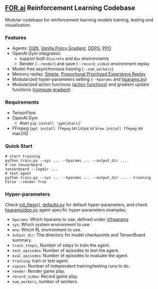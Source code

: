 ## [FOR.ai](https://for.ai) Reinforcement Learning Codebase
Modular codebase for reinforcement learning models training, testing and visualization.

### Features
- Agents: [DQN](rl/agents/algos/dqn.py), [Vanilla Policy Gradient](rl/agents/algos/vanilla_pg.py), [DDPG](rl/agents/algos/ddpg.py), [PPO](rl/agents/algos/ppo.py)
- OpenAI Gym integration
  - support both `Discrete` and `Box` environments
  - Render (`--render`) and save (`--record_video`) environment replay
- Model-free asynchronous training  (`--num_workers`)
- Memory replay: [Simple](rl/memory/memory.py), [Proportional Prioritized Experience Replay](rl/memory/prioritized.py)
- Modularized hyper-parameters setting (`--hparams` and [hparams.py](rl/hparams/defaults.py))
- Modularized action functions ([action functions](rl/agents/algos/action_function/basic.py)) and gradient update functions ([compute gradient](rl/agents/algos/compute_gradient/basic.py))
### Requirements
- TensorFlow
- OpenAI Gym
    - Atari `pip install 'gym[atari]'`
- FFmpeg (`apt install ffmpeg` on Linux or `brew install ffmpeg` on macOS)

### Quick Start
```
# start training
python train.py --sys ... --hparams ... --output_dir ...
# run tensorboard
tensorboard --logdir ...
# test agnet
python train.py --sys ... --hparams ... --output_dir ... --training False --render True
```

### Hyper-parameters
Check [init_flags()](https://github.com/for-ai/rl/blob/master/train.py#L17), [defaults.py](rl/hparams/defaults.py) for default hyper-parameters, and check [hparams/dqn.py](rl/hparams/dqn.py) agent specific hyper-parameters examples.
- `hparams`: Which hparams to use, defined under [rl/hparams](rl/hparams)
- `sys`: Which system environment to use.
- `env`: Which RL environment to use.
- `output_dir`: The directory for model checkpoints and TensorBoard summary.
- `train_steps`:, Number of steps to train the agent.
- `test_episodes`: Number of episodes to test the agent.
- `eval_episodes`: Number of episodes to evaluate the agent.
- `training`: train or test agent.
- `copies`: Number of independent training/testing runs to do.
- `render`: Render game play.
- `record_video`: Record game play.
- `num_workers`, number of workers.
